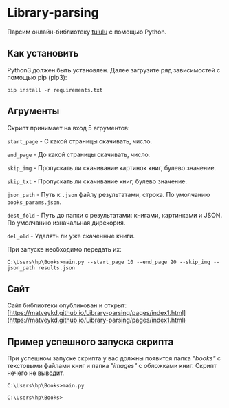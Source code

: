 # Library-parsing
Парсим онлайн-библиотеку [tululu](https://tululu.org/) с помощью Python.

## Как установить
Python3 должен быть установлен. Далее загрузите ряд зависимостей с помощью pip (pip3):

    pip install -r requirements.txt

## Агрументы

Скрипт принимает на вход 5 агрументов:

`start_page` - С какой страницы скачивать, число.

`end_page` - До какой страницы скачивать, число.

`skip_img` - Пропускать ли скачивание картинок книг, булево значение.

`skip_txt` - Пропускать ли скачивание книг, булево значение.

`json_path` - Путь к `.json` файлу результатами, строка. По умолчанию `books_params.json`.

`dest_fold` - Путь до папки с результатами: книгами, картинками и JSON. По умолчанию изначальная дирекория.

`del_old` - Удалять ли уже скаченные книги.


При запуске необходимо передать их:

    C:\Users\hp\Books>main.py --start_page 10 --end_page 20 --skip_img --json_path results.json


## Сайт

Сайт библиотеки опубликован и открыт: [https://matveykd.github.io/Library-parsing/pages/index1.html](https://matveykd.github.io/Library-parsing/pages/index1.html)

## Пример успешного запуска скрипта
При успешном запуске скрипта у вас должны появится папка *"books"* с текстовыми файлами книг и папка *"images"* с обложками книг.
Скрипт нечего не выводит.

    C:\Users\hp\Books>main.py

    C:\Users\hp\Books>
